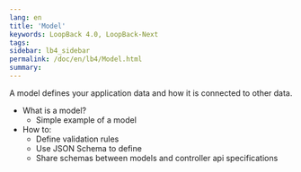 ```yaml
---
lang: en
title: 'Model'
keywords: LoopBack 4.0, LoopBack-Next
tags:
sidebar: lb4_sidebar
permalink: /doc/en/lb4/Model.html
summary:
---
```

A model defines your application data and how it is connected to other data.

- What is a model?
  - Simple example of a model
- How to:
  - Define validation rules
  - Use JSON Schema to define
  - Share schemas between models and controller api specifications
